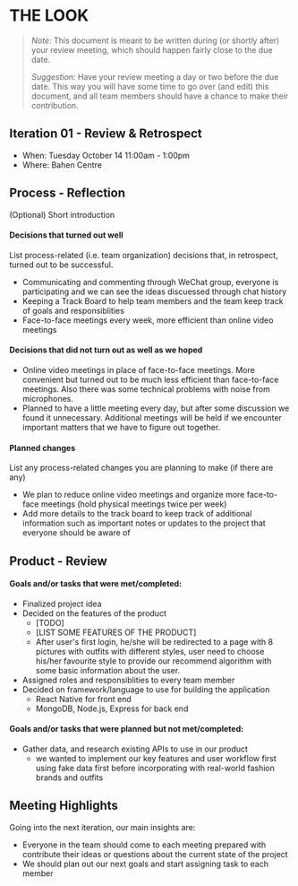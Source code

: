 # THE LOOK

 > _Note:_ This document is meant to be written during (or shortly after) your review meeting, which should happen fairly close to the due date.      
 >      
 > _Suggestion:_ Have your review meeting a day or two before the due date. This way you will have some time to go over (and edit) this document, and all team members should have a chance to make their contribution.


## Iteration 01 - Review & Retrospect

 * When: Tuesday October 14 11:00am - 1:00pm
 * Where: Bahen Centre

## Process - Reflection

(Optional) Short introduction

#### Decisions that turned out well

List process-related (i.e. team organization) decisions that, in retrospect, turned out to be successful.
* Communicating and commenting through WeChat group, everyone is participating and we can see the ideas discuessed through chat history
* Keeping a Track Board to help team members and the team keep track of goals and responsiblities
* Face-to-face meetings every week, more efficient than online video meetings

#### Decisions that did not turn out as well as we hoped

* Online video meetings in place of face-to-face meetings. More convenient but turned out to be much less efficient than face-to-face meetings. Also there was some technical problems with noise from microphones.
* Planned to have a little meeting every day, but after some discussion we found it unnecessary. Additional meetings will be held if we encounter important matters that we have to figure out together.

#### Planned changes

List any process-related changes you are planning to make (if there are any)
* We plan to reduce online video meetings and organize more face-to-face meetings (hold physical meetings twice per week)
* Add more details to the track board to keep track of additional information such as important notes or updates to the project that everyone should be aware of

## Product - Review

#### Goals and/or tasks that were met/completed:

* Finalized project idea
* Decided on the features of the product
  * [TODO]
  * [LIST SOME FEATURES OF THE PRODUCT]
  * After user's first login, he/she will be redirected to a page with 8 pictures with outfits with different styles, user need to choose his/her favourite style to provide our recommend algorithm with some basic information about the user.
* Assigned roles and responsiblities to every team member
* Decided on framework/language to use for building the application
  * React Native for front end
  * MongoDB, Node.js, Express for back end

#### Goals and/or tasks that were planned but not met/completed:

* Gather data, and research existing APIs to use in our product
  * we wanted to implement our key features and user workflow first using fake data first before incorporating with real-world fashion brands and outfits

## Meeting Highlights

Going into the next iteration, our main insights are:

* Everyone in the team should come to each meeting prepared with contribute their ideas or questions about the current state of the project
* We should plan out our next goals and start assigning task to each member 
